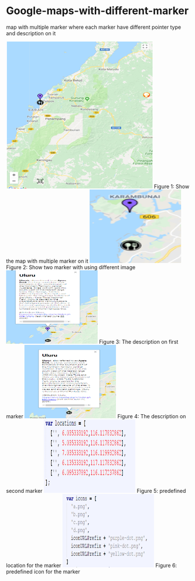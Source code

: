 # Google-maps-with-different-marker
map with multiple marker where each marker have different pointer type and description on it

<img src="screenshot/1.PNG" data-canonical-src="screenshot/1.PNG" width="400" height="400" />
Figure 1: Show the map with multiple marker on it


<img src="screenshot/2.PNG" data-canonical-src="screenshot/2.PNG" width="250" height="200" />
Figure 2: Show two marker with using different image


<img src="screenshot/3.PNG" data-canonical-src="screenshot/3.PNG" width="250" height="200" />
Figure 3: The description on first marker


<img src="screenshot/4.PNG" data-canonical-src="screenshot/4.PNG" width="250" height="200" />
Figure 4: The description on second marker


<img src="screenshot/5.PNG" data-canonical-src="screenshot/5.PNG" width="250" height="200" />
Figure 5: predefined  location for the marker


<img src="screenshot/6.PNG" data-canonical-src="screenshot/6.PNG" width="250" height="200" />
Figure 6: predefined icon for the marker


